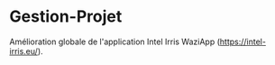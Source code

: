 # Gestion-Projet  

Amélioration globale de l'application Intel Irris WaziApp (https://intel-irris.eu/).
